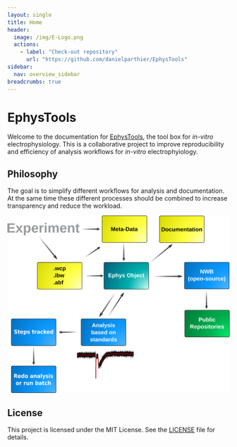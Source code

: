 ```yaml
---
layout: single
title: Home
header:
  image: /img/E-Logo.png
  actions:
    - label: "Check-out repository"
      url: "https://github.com/danielparthier/EphysTools"
sidebar:
  nav: overview_sidebar
breadcrumbs: true
---
```


# EphysTools

Welcome to the documentation for [EphysTools](https://github.com/danielparthier/EphysTools), the tool box for *in-vitro* electrophysiology. This is a collaborative project to improve reproducibility and efficiency of analysis workflows for *in-vitro* electrophyiology.

## Philosophy

The goal is to simplify different workflows for analysis and documentation. At the same time these different processes should be combined to increase transparency and reduce the workload.

![Scheme of EphysTools](/img/scheme1.png)

## License

This project is licensed under the MIT License. See the [LICENSE](LICENSE.md) file for details.
